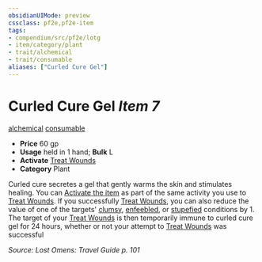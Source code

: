 ```yaml
---
obsidianUIMode: preview
cssclass: pf2e,pf2e-item
tags:
- compendium/src/pf2e/lotg
- item/category/plant
- trait/alchemical
- trait/consumable
aliases: ["Curled Cure Gel"]
---
```

# Curled Cure Gel *Item 7*  
[alchemical](../../../rules/traits/alchemical.md)  [consumable](../../../rules/traits/consumable.md)  

- **Price** 60 gp
- **Usage** held in 1 hand; **Bulk** L
- **Activate** [Treat Wounds](../../../rules/actions/treat-wounds.md)
- **Category** Plant

Curled cure secretes a gel that gently warms the skin and stimulates healing. You can [Activate the item](../../../rules/actions/activate-an-item.md) as part of the same activity you use to [Treat Wounds](../../../rules/actions/treat-wounds.md). If you successfully [Treat Wounds](../../../rules/actions/treat-wounds.md), you can also reduce the value of one of the targets' [clumsy](../../../rules/conditions.md#Clumsy), [enfeebled](../../../rules/conditions.md#Enfeebled), or [stupefied](../../../rules/conditions.md#Stupefied) conditions by 1. The target of your [Treat Wounds](../../../rules/actions/treat-wounds.md) is then temporarily immune to curled cure gel for 24 hours, whether or not your attempt to [Treat Wounds](../../../rules/actions/treat-wounds.md) was successful

*Source: Lost Omens: Travel Guide p. 101*